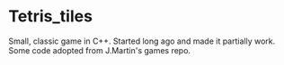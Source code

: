 # Tetris_tiles
Small, classic game in C++. Started long ago and made it partially work. Some code adopted from J.Martin's games repo.

